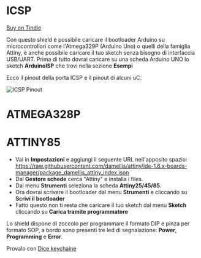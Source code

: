 # ICSP
[Buy on Tindie](https://www.tindie.com/products/chris_maker_/attiny85-uploader/)

Con questo shield è possibile caricare il bootloader Arduino su microcontrollori come l'Atmega329P (Arduino Uno) o quelli della famiglia Attiny, è anche possibile
caricare il tuo sketch senza bisogno di interfaccia USB/UART.
Prima di tutto dovrai caricare su una scheda Arduino UNO lo sketch **ArduinoISP** che trovi nella sezione **Esempi** 


Ecco il pinout della porta ICSP e il pinout di alcuni uC.

![ICSP Pinout](https://github.com/ChristianIannella/ICSP/blob/main/ICSP%20Pinout.png)


# ATMEGA328P


# ATTINY85

- Vai in **Impostazioni** e aggiungi il seguente URL nell'apposito spazio: 
https://raw.githubusercontent.com/damellis/attiny/ide-1.6.x-boards-manager/package_damellis_attiny_index.json
- Dal **Gestore schede** cerca "Attiny" e installa i files.
- Dal menu **Strumenti** seleziona la scheda **Attiny25/45/85**.
- Ora dovrai scrivere il bootloader dal menu **Strumenti** e cliccando su **Scrivi il bootloader**
- Fatto questo non ti resta che caricare il tuo sketch dal menu **Sketch** cliccando su **Carica tramite programmatore**

Lo shield dispone di zoccolo per programmare il formato DIP e pinza per formato SOP, a bordo sono presenti tre led di segnalazione: **Power**, **Programming** e **Error**. 



Provalo con [Dice keychaine](https://www.tindie.com/products/chris_maker_/attiny85-keychain-dice/)


